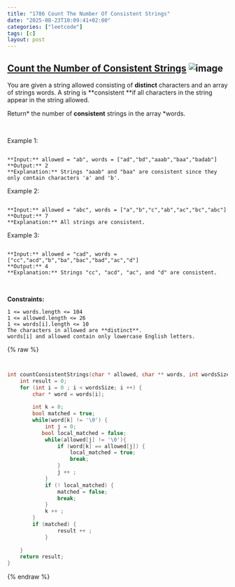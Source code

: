```yaml
---
title: "1786 Count The Number Of Consistent Strings"
date: "2025-08-23T10:09:41+02:00"
categories: ["leetcode"]
tags: [c]
layout: post
---
```


## [Count the Number of Consistent Strings](https://leetcode.com/problems/count-the-number-of-consistent-strings) ![image](https://img.shields.io/badge/Difficulty-Easy-brightgreen)

You are given a string allowed consisting of **distinct** characters and an array of strings words. A string is **consistent **if all characters in the string appear in the string allowed.

Return* the number of **consistent** strings in the array *words.

 

Example 1:

```

**Input:** allowed = "ab", words = ["ad","bd","aaab","baa","badab"]
**Output:** 2
**Explanation:** Strings "aaab" and "baa" are consistent since they only contain characters 'a' and 'b'.

```

Example 2:

```

**Input:** allowed = "abc", words = ["a","b","c","ab","ac","bc","abc"]
**Output:** 7
**Explanation:** All strings are consistent.

```

Example 3:

```

**Input:** allowed = "cad", words = ["cc","acd","b","ba","bac","bad","ac","d"]
**Output:** 4
**Explanation:** Strings "cc", "acd", "ac", and "d" are consistent.

```

 

**Constraints:**

	1 <= words.length <= 104
	1 <= allowed.length <= 26
	1 <= words[i].length <= 10
	The characters in allowed are **distinct**.
	words[i] and allowed contain only lowercase English letters.

{% raw %}
```c


int countConsistentStrings(char * allowed, char ** words, int wordsSize){
    int result = 0;
    for (int i = 0 ; i < wordsSize; i ++) {
        char * word = words[i];
        
        int k = 0;
        bool matched = true;
        while(word[k] != '\0') {
            int j = 0;
           bool local_matched = false;
            while(allowed[j] != '\0'){
                if (word[k] == allowed[j]) {
                    local_matched = true;
                    break;
                } 
                j ++ ;
            }
            if (! local_matched) {
                matched = false;
                break;
            }
            k ++ ;
        }
        if (matched) {
                result ++ ;
            }
        
    }
    return result;
}
```
{% endraw %}
